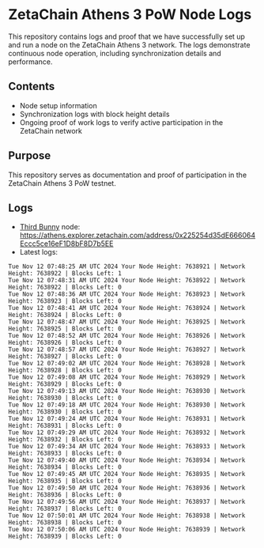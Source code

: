 # ZetaChain Athens 3 PoW Node Logs
This repository contains logs and proof that we have successfully set up and run a node on the ZetaChain Athens 3 network. The logs demonstrate continuous node operation, including synchronization details and performance.

## Contents
- Node setup information
- Synchronization logs with block height details
- Ongoing proof of work logs to verify active participation in the ZetaChain network

## Purpose
This repository serves as documentation and proof of participation in the ZetaChain Athens 3 PoW testnet.

## Logs

- [Third Bunny](https://thirdbunny.xyz/) node: https://athens.explorer.zetachain.com/address/0x225254d35dE666064Eccc5ce16eF1D8bF8D7b5EE
- Latest logs:
```
Tue Nov 12 07:48:25 AM UTC 2024 Your Node Height: 7638921 | Network Height: 7638922 | Blocks Left: 1
Tue Nov 12 07:48:31 AM UTC 2024 Your Node Height: 7638922 | Network Height: 7638922 | Blocks Left: 0
Tue Nov 12 07:48:36 AM UTC 2024 Your Node Height: 7638923 | Network Height: 7638923 | Blocks Left: 0
Tue Nov 12 07:48:41 AM UTC 2024 Your Node Height: 7638924 | Network Height: 7638924 | Blocks Left: 0
Tue Nov 12 07:48:47 AM UTC 2024 Your Node Height: 7638925 | Network Height: 7638925 | Blocks Left: 0
Tue Nov 12 07:48:52 AM UTC 2024 Your Node Height: 7638926 | Network Height: 7638926 | Blocks Left: 0
Tue Nov 12 07:48:57 AM UTC 2024 Your Node Height: 7638927 | Network Height: 7638927 | Blocks Left: 0
Tue Nov 12 07:49:02 AM UTC 2024 Your Node Height: 7638928 | Network Height: 7638928 | Blocks Left: 0
Tue Nov 12 07:49:08 AM UTC 2024 Your Node Height: 7638929 | Network Height: 7638929 | Blocks Left: 0
Tue Nov 12 07:49:13 AM UTC 2024 Your Node Height: 7638930 | Network Height: 7638930 | Blocks Left: 0
Tue Nov 12 07:49:18 AM UTC 2024 Your Node Height: 7638930 | Network Height: 7638930 | Blocks Left: 0
Tue Nov 12 07:49:24 AM UTC 2024 Your Node Height: 7638931 | Network Height: 7638931 | Blocks Left: 0
Tue Nov 12 07:49:29 AM UTC 2024 Your Node Height: 7638932 | Network Height: 7638932 | Blocks Left: 0
Tue Nov 12 07:49:34 AM UTC 2024 Your Node Height: 7638933 | Network Height: 7638933 | Blocks Left: 0
Tue Nov 12 07:49:40 AM UTC 2024 Your Node Height: 7638934 | Network Height: 7638934 | Blocks Left: 0
Tue Nov 12 07:49:45 AM UTC 2024 Your Node Height: 7638935 | Network Height: 7638935 | Blocks Left: 0
Tue Nov 12 07:49:50 AM UTC 2024 Your Node Height: 7638936 | Network Height: 7638936 | Blocks Left: 0
Tue Nov 12 07:49:56 AM UTC 2024 Your Node Height: 7638937 | Network Height: 7638937 | Blocks Left: 0
Tue Nov 12 07:50:01 AM UTC 2024 Your Node Height: 7638938 | Network Height: 7638938 | Blocks Left: 0
Tue Nov 12 07:50:06 AM UTC 2024 Your Node Height: 7638939 | Network Height: 7638939 | Blocks Left: 0
```
